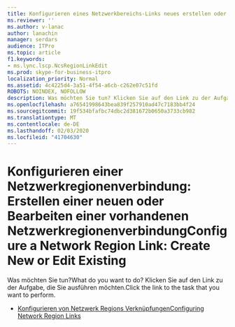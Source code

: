 ```yaml
---
title: Konfigurieren eines Netzwerkbereichs-Links neues erstellen oder vorhandenes bearbeiten
ms.reviewer: ''
ms.author: v-lanac
author: lanachin
manager: serdars
audience: ITPro
ms.topic: article
f1.keywords:
- ms.lync.lscp.NcsRegionLinkEdit
ms.prod: skype-for-business-itpro
localization_priority: Normal
ms.assetid: 4c4225d4-3a51-4f54-a6cb-c262e07c51fd
ROBOTS: NOINDEX, NOFOLLOW
description: Was möchten Sie tun? Klicken Sie auf den Link zu der Aufgabe, die Sie ausführen möchten.
ms.openlocfilehash: a76541998643bea839f257910ad47c7183bb4f24
ms.sourcegitcommit: 19f534bfafbc74dbc2d381672b0650a3733cb982
ms.translationtype: MT
ms.contentlocale: de-DE
ms.lasthandoff: 02/03/2020
ms.locfileid: "41704630"
---
```

# <a name="configure-a-network-region-link-create-new-or-edit-existing"></a><span data-ttu-id="17e5d-104">Konfigurieren einer Netzwerkregionenverbindung: Erstellen einer neuen oder Bearbeiten einer vorhandenen Netzwerkregionenverbindung</span><span class="sxs-lookup"><span data-stu-id="17e5d-104">Configure a Network Region Link: Create New or Edit Existing</span></span>

<span data-ttu-id="17e5d-105">Was möchten Sie tun?</span><span class="sxs-lookup"><span data-stu-id="17e5d-105">What do you want to do?</span></span> <span data-ttu-id="17e5d-106">Klicken Sie auf den Link zu der Aufgabe, die Sie ausführen möchten.</span><span class="sxs-lookup"><span data-stu-id="17e5d-106">Click the link to the task that you want to perform.</span></span>

- [<span data-ttu-id="17e5d-107">Konfigurieren von Netzwerk Regions Verknüpfungen</span><span class="sxs-lookup"><span data-stu-id="17e5d-107">Configuring Network Region Links</span></span>](https://technet.microsoft.com/library/952bc93e-e6aa-4539-85c7-2b15f14eb382.aspx)



